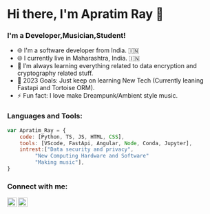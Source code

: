 # Hi there, I'm Apratim Ray 👋
### I'm a Developer,Musician,Student!

- 🌐 I'm a software developer from India. 🇮🇳
- 🌐 I currently live in Maharashtra, India. 🇮🇳
- 🌱 I’m always learning everything related to data encryption and cryptography related stuff.
- 🥅 2023 Goals: Just keep on learning New Tech (Currently leaning Fastapi and Tortoise ORM).
- ⚡ Fun fact: I love make Dreampunk/Ambient style music.




### Languages and Tools:

```javascript
var Apratim_Ray = {
	code: [Python, TS, JS, HTML, CSS],
	tools: [VScode, FastApi, Angular, Node, Conda, Jupyter],
	intrest:["Data security and privacy",
		 "New Computing Hardware and Software"
		 "Making music"],
}
```

### Connect with me:
[<img align="left" alt="Apratim Ray | YouTube" width="22px" src="https://cdn.jsdelivr.net/npm/simple-icons@v3/icons/youtube.svg" />][youtube]
[<img align="left" alt="Apratim Ray | Twitter" width="22px" src="https://cdn.jsdelivr.net/npm/simple-icons@v3/icons/twitter.svg" />][twitter]


[twitter]: https://twitter.com/Apratim_Ray
[youtube]: https://www.youtube.com/channel/UCbx4rrZHpvct5bE_TcDK6Lw
